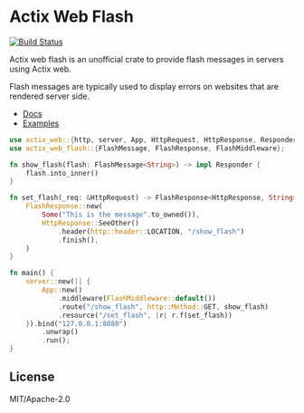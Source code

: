 # Actix Web Flash
[![Build Status](https://travis-ci.org/hatzel/actix-web-flash.svg?branch=master)](https://travis-ci.org/hatzel/actix-web-flash)

Actix web flash is an unofficial crate to provide flash messages in servers using Actix web.

Flash messages are typically used to display errors on websites that are rendered server side.

* [Docs](https://docs.rs/actix-web-flash/0.1.0/actix-web-flash/)
* [Examples](examples/)

```rust
use actix_web::{http, server, App, HttpRequest, HttpResponse, Responder};
use actix_web_flash::{FlashMessage, FlashResponse, FlashMiddleware};

fn show_flash(flash: FlashMessage<String>) -> impl Responder {
    flash.into_inner()
}

fn set_flash(_req: &HttpRequest) -> FlashResponse<HttpResponse, String> {
    FlashResponse::new(
        Some("This is the message".to_owned()),
        HttpResponse::SeeOther()
            .header(http::header::LOCATION, "/show_flash")
            .finish(),
    )
}

fn main() {
    server::new(|| {
        App::new()
            .middleware(FlashMiddleware::default())
            .route("/show_flash", http::Method::GET, show_flash)
            .resource("/set_flash", |r| r.f(set_flash))
    }).bind("127.0.0.1:8080")
        .unwrap()
        .run();
}
```

## License

MIT/Apache-2.0
